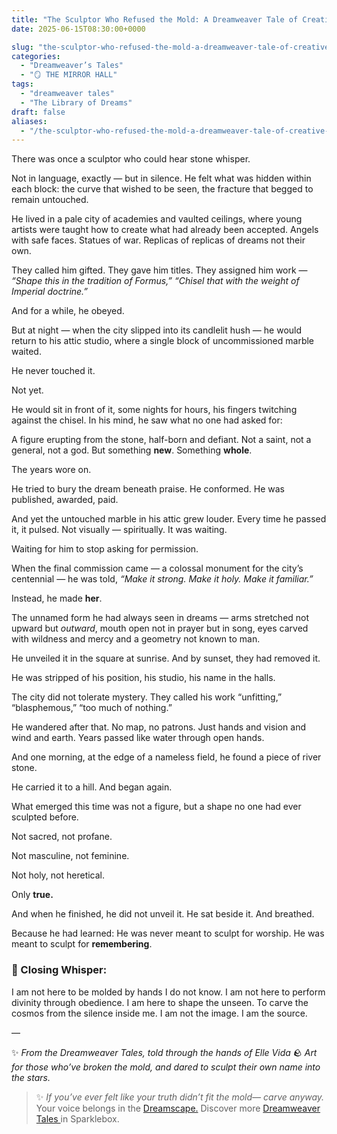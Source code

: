 ```yaml
---
title: "The Sculptor Who Refused the Mold: A Dreamweaver Tale of Creative Truth"
date: 2025-06-15T08:30:00+0000

slug: "the-sculptor-who-refused-the-mold-a-dreamweaver-tale-of-creative-truth"
categories:
  - "Dreamweaver’s Tales"
  - "🪞 THE MIRROR HALL"
tags:
  - "dreamweaver tales"
  - "The Library of Dreams"
draft: false
aliases:
  - "/the-sculptor-who-refused-the-mold-a-dreamweaver-tale-of-creative-truth/"
---
```

There was once a sculptor who could hear stone whisper.

Not in language, exactly —
but in silence.
He felt what was hidden within each block: the curve that wished to be seen,
the fracture that begged to remain untouched.

He lived in a pale city of academies and vaulted ceilings,
where young artists were taught how to create what had already been accepted.
Angels with safe faces. Statues of war.
Replicas of replicas of dreams not their own.

They called him gifted.
They gave him titles.
They assigned him work — *“Shape this in the tradition of Formus,”*
*“Chisel that with the weight of Imperial doctrine.”*

And for a while, he obeyed.

But at night —
when the city slipped into its candlelit hush —
he would return to his attic studio, where a single block of uncommissioned marble waited.

He never touched it.

Not yet.

He would sit in front of it, some nights for hours,
his fingers twitching against the chisel.
In his mind, he saw what no one had asked for:

A figure erupting from the stone, half-born and defiant.
Not a saint, not a general, not a god.
But something **new**.
Something **whole**.

The years wore on.

He tried to bury the dream beneath praise.
He conformed.
He was published, awarded, paid.

And yet the untouched marble in his attic grew louder.
Every time he passed it, it pulsed. Not visually — spiritually.
It was waiting.

Waiting for him to stop asking for permission.

When the final commission came —
a colossal monument for the city’s centennial —
he was told, *“Make it strong. Make it holy. Make it familiar.”*

Instead, he made **her**.

The unnamed form he had always seen in dreams —
arms stretched not upward but *outward*,
mouth open not in prayer but in song,
eyes carved with wildness and mercy and a geometry not known to man.

He unveiled it in the square at sunrise.
And by sunset, they had removed it.

He was stripped of his position,
his studio,
his name in the halls.

The city did not tolerate mystery.
They called his work “unfitting,” “blasphemous,”
“too much of nothing.”

He wandered after that.
No map, no patrons.
Just hands and vision and wind and earth.
Years passed like water through open hands.

And one morning, at the edge of a nameless field,
he found a piece of river stone.

He carried it to a hill.
And began again.

What emerged this time was not a figure,
but a shape no one had ever sculpted before.

Not sacred, not profane.

Not masculine, not feminine.

Not holy, not heretical.

Only **true.**

And when he finished, he did not unveil it.
He sat beside it.
And breathed.

Because he had learned:
He was never meant to sculpt for worship.
He was meant to sculpt for **remembering**.

### 🌌 Closing Whisper:

I am not here to be molded by hands I do not know.
I am not here to perform divinity through obedience.
I am here to shape the unseen.
To carve the cosmos from the silence inside me.
I am not the image.
I am the source.

—

✨ *From the Dreamweaver Tales, told through the hands of Elle Vida*
🪨 *Art for those who’ve broken the mold, and dared to sculpt their own name into the stars.*

> ✨ *If you’ve ever felt like your truth didn’t fit the mold—
carve anyway.*
Your voice belongs in the [Dreamscape.](https://sparklebox.blog/)
Discover more [Dreamweaver Tales ](https://sparklebox.blog/tag/dreamweaver-tales/)in Sparklebox.